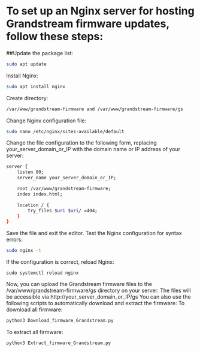 
# To set up an Nginx server for hosting Grandstream firmware updates, follow these steps:

##Update the package list:
```bash
sudo apt update
```
Install Nginx:
```bash
sudo apt install nginx
```
Create directory:
```bash
/var/www/grandstream-firmware and /var/www/grandstream-firmware/gs
```
Change  Nginx configuration file:
```bash
sudo nano /etc/nginx/sites-available/default
```
Сhange the file configuration to the following form, replacing your_server_domain_or_IP with the domain name or IP address of your server:
```bash
server {
    listen 80;
    server_name your_server_domain_or_IP;

    root /var/www/grandstream-firmware;
    index index.html;

    location / {
        try_files $uri $uri/ =404;
    }
}
```
Save the file and exit the editor.
Test the Nginx configuration for syntax errors:
```bash
sudo nginx -t
```
If the configuration is correct, reload Nginx:
```
sudo systemctl reload nginx
```
Now, you can upload the Grandstream firmware files to the /var/www/grandstream-firmware/gs directory on your server. The files will be accessible via http://your_server_domain_or_IP/gs
You can also use the following scripts to automatically download and extract the firmware:
To download all firmware:
```bash
python3 Download_firmware_Grandstream.py
```
To extract all firmware:
```bash
python3 Extract_firmware_Grandstream.py
```


